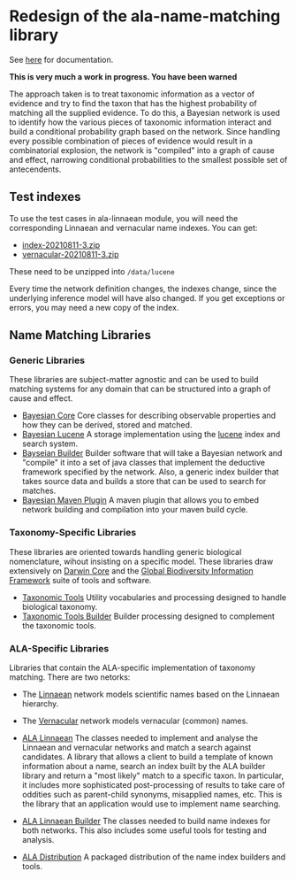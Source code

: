 # Redesign of the ala-name-matching library

See [here](doc/index.md) for documentation.

**This is very much a work in progress. You have been warned**

The approach taken is to treat taxonomic information as a vector of evidence and try to
find the taxon that has the highest probability of matching all the supplied evidence.
To do this, a Bayesian network is used to identify how the various pieces of taxonomic
information interact and build a conditional probability graph based on the network.
Since handling every possible combination of pieces of evidence would result in a 
combinatorial explosion, the network is "compiled" into a graph of cause and effect,
narrowing conditional probabilities to the smallest possible set of antecendents.

## Test indexes

To use the test cases in ala-linnaean module, you will need the corresponding
Linnaean and vernacular name indexes. You can get:

* [index-20210811-3.zip](https://archives.ala.org.au/archives/nameindexes/20210811-3/index-20210811-3.zip)
* [vernacular-20210811-3.zip](https://archives.ala.org.au/archives/nameindexes/20210811-3/vernacular-20210811-3.zip)

These need to be unzipped into `/data/lucene`

Every time the network definition changes, the indexes change, since the underlying
inference model will have also changed.
If you get exceptions or errors, you may need a new copy of the index.

## Name Matching Libraries

### Generic Libraries

These libraries are subject-matter agnostic and can be used to build
matching systems for any domain that can be structured into a
graph of cause and effect.

* [Bayesian Core](bayesian-core/README.md)
  Core classes for describing observable properties and how they can
  be derived, stored and matched.
* [Bayesian Lucene](bayesian-lucene/README.md)
  A storage implementation using the [lucene](https://lucene.apache.org/)
  index and search system.
* [Bayseian Builder](bayesian-builder/README.md)
  Builder software that will take a Bayesian network and "compile" it into a
  set of java classes that implement the deductive framework specified by
  the network.
  Also, a generic index builder that takes source data and builds a
  store that can be used to search for matches.
* [Bayesian Maven Plugin](bayesian-maven-plugin/README.md)
  A maven plugin that allows you to embed network building and
  compilation into your maven build cycle.

### Taxonomy-Specific Libraries

These libraries are oriented towards handling  generic biological nomenclature,
wihout insisting on a specific model.
These libraries draw extensively on [Darwin Core](https://dwc.tdwg.org/terms/)
and the [Global Biodiversity Information Framework](https://www.gbif.org/)
suite of tools and software.

* [Taxonomic Tools](taxonomic-tools/README.md)
  Utility vocabularies and processing designed to handle biological taxonomy.
* [Taxonomic Tools Builder](taxonomic-tools-builder/README.md)
  Builder processing designed to complement the taxonomic tools.

### ALA-Specific Libraries

Libraries that contain the ALA-specific implementation of taxonomy matching.
There are two netorks:

* The [Linnaean](ala-linnaean/src/main/resources/ala-linnaean.json)
  network models scientific names based on the Linnaean hierarchy.
* The [Vernacular](ala-linnaean/src/main/resources/ala-vernacular.json)
  network models vernacular (common) names.


* [ALA Linnaean](ala-linnaean/README.md)
  The classes needed to implement and analyse the Linnaean and vernacular networks
  and match a search against candidates.
  A library that allows a client to build a template of known information
  about a name, search an index built by the ALA builder library and
  return a "most likely" match to a specific taxon.
  In particular, it includes more sophisticated post-processing of results
  to take care of oddities such as parent-child synonyms, misapplied names, etc.
  This is the library that an application would use to implement
  name searching.
* [ALA Linnaean Builder](ala-linnaean-builder/README.md)
  The classes needed to build name indexes for both networks.
  This also includes some useful tools for testing and analysis.
* [ALA Distribution](ala-distribution/README.md)
  A packaged distribution of the name index builders and tools.

